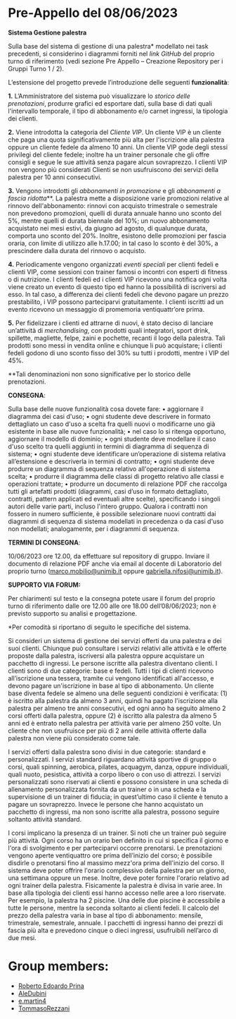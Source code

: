 # Pre-Appello del 08/06/2023

**Sistema Gestione palestra**

Sulla base del sistema di gestione di una palestra\* modellato nei task precedenti, si considerino i diagrammi forniti nel *link GitHub* del proprio turno di riferimento (vedi sezione Pre Appello – Creazione Repository per i Gruppi Turno 1 / 2).

L’estensione del progetto prevede l’introduzione delle seguenti **funzionalità**:

**1.** L’Amministratore del sistema può visualizzare lo *storico delle prenotazioni*, produrre grafici ed esportare dati, sulla base di dati quali l'intervallo temporale, il tipo di abbonamento e/o carnet ingressi, la tipologia dei clienti.

**2.** Viene introdotta la categoria del *Cliente VIP*. Un cliente VIP è un cliente che paga una quota
significativamente più alta per l'iscrizione alla palestra oppure un cliente fedele da almeno 10 anni. Un cliente VIP gode degli stessi privilegi del cliente fedele; inoltre ha un trainer personale che gli offre consigli e segue le sue attività senza pagare alcun sovraprezzo. I clienti VIP non vengono più considerati Clienti se non usufruiscono dei servizi della palestra per 10 anni consecutivi.

**3.** Vengono introdotti gli *abbonamenti in promozione* e gli *abbonamenti a fascia ridotta*\*\*. La
palestra mette a disposizione varie promozioni relative al rinnovo dell'abbonamento: rinnovi con acquisto trimestrale o semestrale non prevedono promozioni, quelli di durata annuale hanno uno sconto del 5%, mentre quelli di durata biennale del 10%; un nuovo abbonamento acquistato nei mesi estivi, da giugno ad agosto, di qualunque durata, comporta uno sconto del 20%. Inoltre, esistono delle promozioni per fascia oraria, con limite di utilizzo alle h.17.00; in tal caso lo sconto è del 30%, a prescindere dalla durata del rinnovo o acquisto.

**4.** Periodicamente vengono organizzati *eventi speciali* per clienti fedeli e clienti VIP, come sessioni con trainer famosi o incontri con esperti di fitness o di nutrizione. I clienti fedeli ed i clienti VIP ricevono una notifica ogni volta viene creato un evento di questo tipo ed hanno la possibilità di iscriversi ad esso. In tal caso, a differenza dei clienti fedeli che devono pagare un prezzo prestabilito, i VIP possono parteciparvi gratuitamente. I clienti iscritti ad un evento ricevono un messaggio di promemoria ventiquattr’ore prima.

**5.** Per fidelizzare i clienti ed attrarne di nuovi, è stato deciso di lanciare un’attività di *merchandising*, con prodotti quali integratori, sport drink, spillette, magliette, felpe, zaini e pochette, recanti il logo della palestra. Tali prodotti sono messi in vendita online e chiunque li può acquistare; i clienti fedeli godono di uno sconto fisso del 30% su tutti i prodotti, mentre i VIP del 45%.

\*\*Tali denominazioni non sono significative per lo storico delle prenotazioni.

**CONSEGNA**:

Sulla base delle nuove funzionalità cosa dovete fare:
• aggiornare il diagramma dei casi d'uso;
• ogni studente deve descrivere in formato dettagliato un caso d'uso a scelta fra quelli nuovi o modificarne uno già esistente in base alle nuove funzionalità;
• nel caso lo si ritenga opportuno, aggiornare il modello di dominio;
• ogni studente deve modellare il caso d'uso scelto tra quelli aggiunti in termini di diagramma di sequenza di sistema;
• ogni studente deve identificare un’operazione di sistema relativa all’estensione e descriverla in termini di contratto;
• ogni studente deve produrre un diagramma di sequenza relativo all'operazione di sistema scelta;
• produrre il diagramma delle classi di progetto relativo alle classi e operazioni trattate;
• produrre un documento di relazione PDF che raccolga tutti gli artefatti prodotti (diagrammi, casi d’uso in formato dettagliato, contratti, pattern applicati ed eventuali altre scelte), specificando i singoli autori delle varie parti, incluso l'intero gruppo.
Qualora i contratti non fossero in numero sufficiente, è possibile selezionare nuovi contratti dai diagrammi di sequenza di sistema modellati in precedenza o da casi d'uso non modellati;
analogamente, per i diagrammi di sequenza.

**TERMINI DI CONSEGNA**:

10/06/2023 ore 12.00, da effettuare sul repository di gruppo.
Inviare il documento di relazione PDF anche via email al docente di Laboratorio del proprio turno
(marco.mobilio@unimib.it oppure gabriella.nifosi@unimib.it).

**SUPPORTO VIA FORUM:**

Per chiarimenti sul testo e la consegna potete usare il forum del proprio turno di riferimento dalle ore 12.00 alle ore 18.00 dell’08/06/2023; non è previsto supporto su analisi e progettazione.

\*Per comodità si riportano di seguito le specifiche del sistema.

Si consideri un sistema di gestione dei servizi offerti da una palestra e dei suoi clienti. Chiunque può consultare i servizi relativi alle attività e le offerte proposte dalla palestra, iscriversi alla palestra oppure acquistare un pacchetto di ingressi. Le persone iscritte alla palestra diventano clienti. I clienti sono di due categorie: base e fedeli. Tutti i tipi di clienti ricevono all’iscrizione una tessera, tramite cui vengono identificati all'accesso, e devono pagare un'iscrizione in base al tipo di abbonamento. Un cliente base diventa fedele se almeno una delle seguenti condizioni è verificata: (1) è iscritto alla palestra da almeno 3 anni, quindi ha pagato l'iscrizione alla palestra per almeno tre anni consecutivi, ed ogni anno ha seguito almeno 2 corsi offerti dalla palestra, oppure (2) è iscritto alla palestra da almeno 5 anni ed è entrato nella palestra per attività varie per almeno 250 volte. Un cliente che non usufruisce per più di 2 anni delle attività offerte dalla palestra non viene più considerato come tale.

I servizi offerti dalla palestra sono divisi in due categorie: standard e personalizzati. I servizi standard riguardano attività sportive di gruppo o corsi, quali spinning, aerobica, pilates, acquagym, danza, oppure individuali, quali nuoto, pesistica, attività a corpo libero o con uso di attrezzi. I servizi personalizzati sono riservati ai clienti e possono consistere in una scheda di allenamento personalizzata fornita da un trainer o in una scheda e la supervisione di un trainer di fiducia; in quest’ultimo caso il cliente è tenuto a pagare un sovraprezzo. Invece le persone che hanno acquistato un pacchetto di ingressi, ma non sono iscritte alla palestra, possono seguire soltanto attività standard.

I corsi implicano la presenza di un trainer. Si noti che un trainer può seguire più attività. Ogni corso ha un orario ben definito in cui si specifica il giorno e l'ora di svolgimento e per parteciparvi occorre prenotarsi. Le prenotazioni vengono aperte ventiquattro ore prima dell’inizio del corso; è possibile disdirle o prenotarsi fino al massimo mezz'ora prima dell'inizio del corso.
Il sistema deve poter offrire l'orario complessivo della palestra per un giorno, una settimana oppure un mese. Inoltre, deve poter fornire l'orario relativo ad ogni trainer della palestra.
Fisicamente la palestra è divisa in varie aree. In base alla tipologia dei clienti essi hanno accesso nelle aree a loro riservate. Per esempio, la palestra ha 2 piscine. Una delle due piscine è accessibile a tutte le persone, mentre la seconda soltanto ai clienti fedeli.
Il calcolo del prezzo della palestra varia in base al tipo di abbonamento: mensile, trimestrale, semestrale, annuale. I pacchetti di ingressi hanno dei prezzi di fascia più alta e prevedono cinque o dieci ingressi, usufruibili nell’arco di due mesi.

# Group members:

- [Roberto Edoardo Prina](https://github.com/RobertoEdoardoPrina)
- [AleDubini](https://github.com/Alexd1303)
- [e.martin4](https://github.com/eliamartin)
- [TommasoRezzani](https://github.com/TommasoRezzani)
